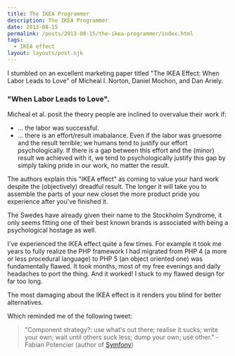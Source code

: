 ```yaml
---
title: The IKEA Programmer
description: The IKEA Programmer
date: 2013-08-15
permalink: /posts/2013-08-15/the-ikea-programmer/index.html
tags:
  - IKEA effect
layout: layouts/post.njk
---
```


I stumbled on an excellent marketing paper titled "The IKEA Effect: When Labor Leads to Love" of Micheal I. Norton, Daniel Mochon, and Dan Ariely.

### "When Labor Leads to Love".

Micheal et al. posit the theory people are inclined to overvalue their work if:

- ... the labor was successful.
- ... there is an effort/result imabalance. Even if the labor was gruesome and the result terrible; we humans tend to justify our effort psychologically. If there is a gap between this effort and the (minor) result we achieved with it, we tend to psychologically justify this gap by simply taking pride in our work, no matter the result.

The authors explain this "IKEA effect" as coming to value your hard work despite the (objectively) dreadful result. The longer it will take you to assemble the parts of your new closet the more product pride you experience after you've finished it.

The Swedes have already given their name to the Stockholm Syndrome, it only seems fitting one of their best known brands is associated with being a psychological hostage as well.

I've experienced the IKEA effect quite a few times. For example it took me years to fully realize the PHP framework I had migrated from PHP 4 (a more or less procedural language) to PHP 5 (an object oriented one) was fundamentally flawed. It took months, most of my free evenings and daily headaches to port the thing. And it worked! I stuck to my flawed design for far too long.

The most damaging about the IKEA effect is it renders you blind for better alternatives.

Which reminded me of the following tweet:

> "Component strategy?: use what's out there; realise it sucks; write your own; wait until others suck less; dump your own; use other." - Fabian Potencier (author of [Symfony](http://symfony.com/))
